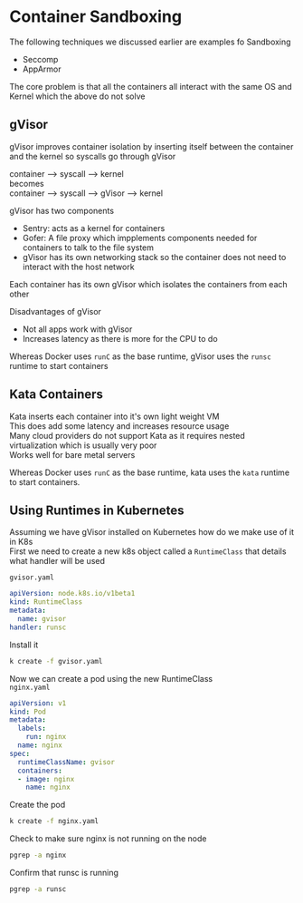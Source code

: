 # Container Sandboxing

The following techniques we discussed earlier are examples fo Sandboxing

- Seccomp
- AppArmor

The core problem is that all the containers all interact with the same OS and Kernel which the above do not solve

## gVisor

gVisor improves container isolation by inserting itself between the container and the kernel so syscalls go through gVisor

container --> syscall --> kernel  
becomes  
container --> syscall --> gVisor --> kernel  

gVisor has two components

- Sentry: acts as a kernel for containers 
- Gofer: A file proxy which impplements components needed for containers to talk to the file system
- gVisor has its own networking stack so the container does not need to interact with the host network

Each container has its own gVisor which isolates the containers from each other

Disadvantages of gVisor
- Not all apps work with gVisor
- Increases latency as there is more for the CPU to do

Whereas Docker uses `runC` as the base runtime, gVisor uses the `runsc` runtime to start containers

## Kata Containers

Kata inserts each container into it's own light weight VM  
This does add some latency and increases resource usage  
Many cloud providers do not support Kata as it requires nested virtualization which is usually very poor  
Works well for bare metal servers

Whereas Docker uses `runC` as the base runtime, kata uses the `kata` runtime to start containers.

## Using Runtimes in Kubernetes

Assuming we have gVisor installed on Kubernetes how do we make use of it in K8s  
First we need to create a new k8s object called a `RuntimeClass` that details what handler will be used  

`gvisor.yaml`
```yaml
apiVersion: node.k8s.io/v1beta1
kind: RuntimeClass
metadata: 
  name: gvisor
handler: runsc
```
Install it  
```sh
k create -f gvisor.yaml
```
Now we can create a pod using the new RuntimeClass  
`nginx.yaml`
```yaml
apiVersion: v1
kind: Pod
metadata:
  labels:
    run: nginx
  name: nginx
spec:
  runtimeClassName: gvisor
  containers:
  - image: nginx
    name: nginx
```
Create the pod
```sh
k create -f nginx.yaml
```
Check to make sure nginx is not running on the node
```sh
pgrep -a nginx
```
Confirm that runsc is running
```sh
pgrep -a runsc
```
